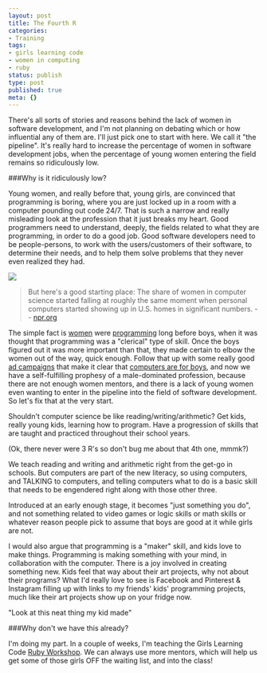 ```yaml
---
layout: post
title: The Fourth R
categories:
- Training
tags:
- girls learning code
- women in computing
- ruby
status: publish
type: post
published: true
meta: {}
---
```


There's all sorts of stories and reasons behind the lack of women in software development, and I'm not planning on debating which or how influential any of them are.  I'll just pick one to start with here.  We call it "the pipeline".  It's really hard to increase the percentage of women in software development jobs, when the percentage of young women entering the field remains so ridiculously low.


###Why is it ridiculously low?



Young women, and really before that, young girls, are convinced that programming is boring, where you are just locked up in a room with a computer pounding out code 24/7.  That is such a narrow and really misleading look at the profession that it just breaks my heart. Good programmers need to understand, deeply, the fields related to what they are programming, in order to do a good job.  Good software developers need to be people-persons, to work with the users/customers of their software, to determine their needs, and to help them solve problems that they never even realized they had.
  
      
![](/squarespace_images/static_50d2902fe4b0959a0871a12c_50d29312e4b04687d9db341b_54d53931e4b05da7d773c24a_1423259957411__img.png_)
  


>But here's a good starting place: The share of women in computer science started falling at roughly the same moment when personal computers started showing up in U.S. homes in significant numbers. -- 
[npr.org](http://www.npr.org/blogs/money/2014/10/21/357629765/when-women-stopped-coding)



The simple fact is 
[women](http://en.wikipedia.org/wiki/Ada_Lovelace) were 
[programming](http://en.wikipedia.org/wiki/Grace_Hopper) long before boys, when it was thought that programming was a "clerical" type of skill.  Once the boys figured out it was more important than that, they made certain to elbow the women out of the way, quick enough.  Follow that up with some really good 
[ad campaigns](https://www.youtube.com/watch?v=1CDkHs4lzUos.) that make it clear that 
[computers are for boys](https://www.youtube.com/watch?v=rxNjx_VWJ8U), and now we have a self-fulfilling prophesy of a male-dominated profession, because there are not enough women mentors, and there is a lack of young women even wanting to enter in the pipeline into the field of software development.
So let's fix that at the very start.


Shouldn't computer science be like reading/writing/arithmetic? Get kids, really young kids, learning how to program.  Have a progression of skills that are taught and practiced throughout their school years.


(Ok, there never were 3 R's so don't bug me about that 4th one, mmmk?)


We teach reading and writing and arithmetic right from the get-go in schools.  But computers are part of the new literacy, so using computers, and TALKING to computers, and telling computers what to do is a basic skill that needs to be engendered right along with those other three.


Introduced at an early enough stage, it becomes "just something you do", and not something related to video games or logic skills or math skills or whatever reason people pick to assume that boys are good at it while girls are not.


I would also argue that programming is a "maker" skill, and kids love to make things.  Programming is making something with your mind, in collaboration with the computer.  There is a joy involved in creating something new.  Kids feel that way about their art projects, why not about their programs?  What I'd really love to see is Facebook and Pinterest & Instagram filling up with links to my friends' kids' programming projects, much like their art projects show up on your fridge now.


"Look at this neat thing my kid made"


###Why don't we have this already?



I'm doing my part.  In a couple of weeks, I'm teaching the Girls Learning Code 
[Ruby Workshop](http://ladieslearningcode.com/events/introduction-ruby-9-12-year-old-girls/).  We can always use more mentors, which will help us get some of those girls OFF the waiting list, and into the class!
